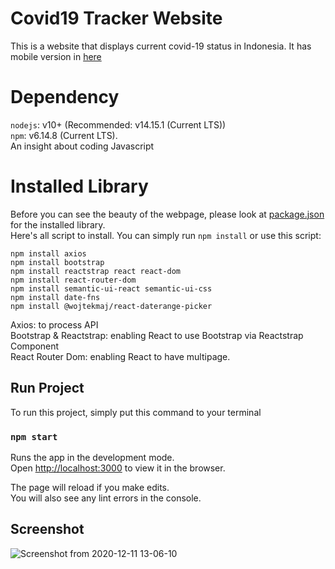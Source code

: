 # Covid19 Tracker Website

This is a website that displays current covid-19 status in Indonesia. It has mobile version in [here](https://github.com/liondy/Covid19TrackerMobile)

# Dependency

`nodejs`: v10+ (Recommended: v14.15.1 (Current LTS))\
`npm`: v6.14.8 (Current LTS).\
An insight about coding Javascript

# Installed Library

Before you can see the beauty of the webpage, please look at [package.json](https://github.com/liondy/covid19-tracker-website/blob/master/package.json) for the installed library.\
Here's all script to install. You can simply run `npm install` or use this script:

```
npm install axios
npm install bootstrap
npm install reactstrap react react-dom
npm install react-router-dom
npm install semantic-ui-react semantic-ui-css
npm install date-fns
npm install @wojtekmaj/react-daterange-picker
```

Axios: to process API \
Bootstrap & Reactstrap: enabling React to use Bootstrap via Reactstrap Component \
React Router Dom: enabling React to have multipage.

## Run Project

To run this project, simply put this command to your terminal

### `npm start`

Runs the app in the development mode.\
Open [http://localhost:3000](http://localhost:3000) to view it in the browser.

The page will reload if you make edits.\
You will also see any lint errors in the console.

## Screenshot

![Screenshot from 2020-12-11 13-06-10](https://user-images.githubusercontent.com/44316758/101869310-b3662c80-3bb1-11eb-9dce-df5153bd8988.png)
